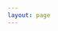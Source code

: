 ```yaml
---
layout: page
---
```


<ClientOnly>
  <elements-api
    apiDescriptionUrl="https://api.sigmaott.com/api/lrm/api-docs-json"
    router="hash"
  />
</ClientOnly>
